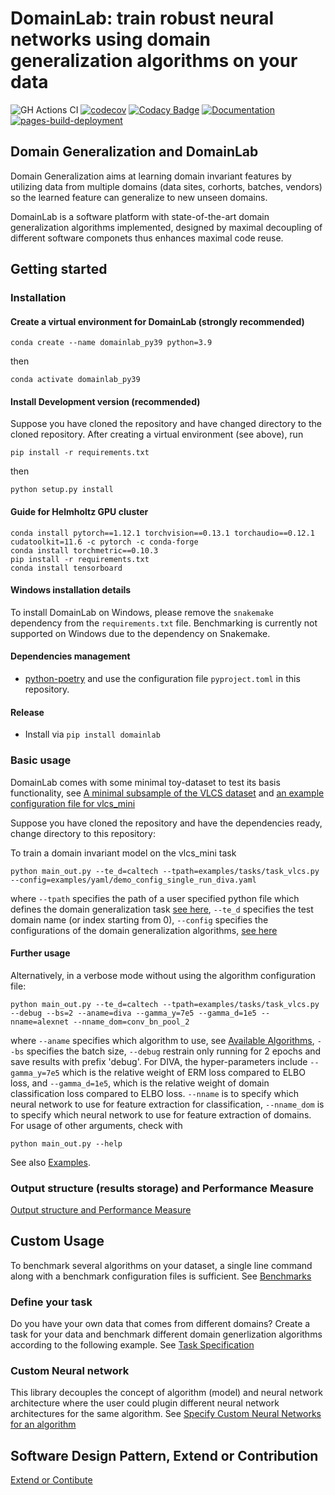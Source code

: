 # DomainLab: train robust neural networks using domain generalization algorithms on your data

![GH Actions CI ](https://github.com/marrlab/DomainLab/actions/workflows/ci.yml/badge.svg?branch=master)
[![codecov](https://codecov.io/gh/marrlab/DomainLab/branch/master/graph/badge.svg)](https://app.codecov.io/gh/marrlab/DomainLab)
[![Codacy Badge](https://app.codacy.com/project/badge/Grade/bc22a1f9afb742efb02b87284e04dc86)](https://www.codacy.com/gh/marrlab/DomainLab/dashboard)
[![Documentation](https://img.shields.io/badge/Documentation-Here)](https://marrlab.github.io/DomainLab/)
[![pages-build-deployment](https://github.com/marrlab/DomainLab/actions/workflows/pages/pages-build-deployment/badge.svg)](https://github.com/marrlab/DomainLab/actions/workflows/pages/pages-build-deployment)
## Domain Generalization and DomainLab

Domain Generalization aims at learning domain invariant features by utilizing data from multiple domains (data sites, corhorts, batches, vendors) so the learned feature can generalize to new unseen domains.

DomainLab is a software platform with state-of-the-art domain generalization algorithms implemented, designed by maximal decoupling of different software componets thus enhances maximal code reuse.


## Getting started

### Installation
#### Create a virtual environment for DomainLab (strongly recommended)

`conda create --name domainlab_py39 python=3.9`

then

`conda activate domainlab_py39`

#### Install Development version (recommended)

Suppose you have cloned the repository and have changed directory to the cloned repository.
After creating a virtual environment (see above), run

```shell
pip install -r requirements.txt
```
then

`python setup.py install`

#### Guide for Helmholtz GPU cluster
```
conda install pytorch==1.12.1 torchvision==0.13.1 torchaudio==0.12.1 cudatoolkit=11.6 -c pytorch -c conda-forge
conda install torchmetric==0.10.3
pip install -r requirements.txt 
conda install tensorboard
```

#### Windows installation details

To install DomainLab on Windows, please remove the `snakemake` dependency from the `requirements.txt` file.
Benchmarking is currently not supported on Windows due to the dependency on Snakemake.

#### Dependencies management
-   [python-poetry](https://python-poetry.org/) and use the configuration file `pyproject.toml` in this repository.

#### Release
- Install via `pip install domainlab`

### Basic usage
DomainLab comes with some minimal toy-dataset to test its basis functionality, see [A minimal subsample of the VLCS dataset](./data/vlcs_mini) and [an example configuration file for vlcs_mini](./examples/tasks/task_vlcs.py)

Suppose you have cloned the repository and have the dependencies ready, change directory to this repository:

To train a domain invariant model on the vlcs_mini task

```shell
python main_out.py --te_d=caltech --tpath=examples/tasks/task_vlcs.py --config=examples/yaml/demo_config_single_run_diva.yaml
```
where `--tpath` specifies the path of a user specified python file which defines the domain generalization task [see here](./examples/tasks/task_vlcs.py), `--te_d` specifies the test domain name (or index starting from 0), `--config` specifies the configurations of the domain generalization algorithms, [see here](./examples/yaml/demo_config_single_run_diva.yaml)

#### Further usage
Alternatively, in a verbose mode without using the algorithm configuration file:

```shell
python main_out.py --te_d=caltech --tpath=examples/tasks/task_vlcs.py --debug --bs=2 --aname=diva --gamma_y=7e5 --gamma_d=1e5 --nname=alexnet --nname_dom=conv_bn_pool_2
```

where `--aname` specifies which algorithm to use, see [Available Algorithms](./docs/doc_algos.md), `--bs` specifies the batch size, `--debug` restrain only running for 2 epochs and save results with prefix 'debug'. For DIVA, the hyper-parameters include `--gamma_y=7e5` which is the relative weight of ERM loss compared to ELBO loss, and `--gamma_d=1e5`, which is the relative weight of domain classification loss compared to ELBO loss.
`--nname` is to specify which neural network to use for feature extraction for classification, `--nname_dom` is to specify which neural network to use for feature extraction of domains.
For usage of other arguments, check with

```shell
python main_out.py --help
```

See also [Examples](./docs/doc_examples.md).

### Output structure (results storage) and Performance Measure
[Output structure and Performance Measure](./docs/doc_output.md)

## Custom Usage

To benchmark several algorithms on your dataset, a single line command along with a benchmark configuration files is sufficient. See [Benchmarks](./docs/doc_benchmark.md)

### Define your task
Do you have your own data that comes from different domains? Create a task for your data and benchmark different domain generlization algorithms according to the following example. See
[Task Specification](./docs/doc_tasks.md)

### Custom Neural network
This library decouples the concept of algorithm (model) and neural network architecture where the user could plugin different neural network architectures for the same algorithm. See
[Specify Custom Neural Networks for an algorithm](./docs/doc_custom_nn.md)

## Software Design Pattern, Extend or Contribution
[Extend or Contibute](./docs/doc_extend_contribute.md)
